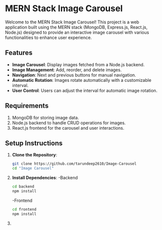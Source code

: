 # MERN Stack Image Carousel

Welcome to the MERN Stack Image Carousel! This project is a web application built using the MERN stack (MongoDB, Express.js, React.js, Node.js) designed to provide an interactive image carousel with various functionalities to enhance user experience.

## Features
- **Image Carousel**: Display images fetched from a Node.js backend.
- **Image Management**: Add, reorder, and delete images.
- **Navigation**: Next and previous buttons for manual navigation.
- **Automatic Rotation**: Images rotate automatically with a customizable interval.
- **User Control**: Users can adjust the interval for automatic image rotation.

## Requirements
1. MongoDB for storing image data.
2. Node.js backend to handle CRUD operations for images.
3. React.js frontend for the carousel and user interactions.

## Setup Instructions
1. **Clone the Repository**:
   ```bash
   git clone https://github.com/tarundeep2610/Image-Carousel
   cd "Image Carousel"
   ```

2. **Install Dependencies**:
   -Backend
      ```bash
      cd backend
      npm install
      ```
      
   -Frontend
      ```bash
      cd frontend
      npm install
      ```
4.

